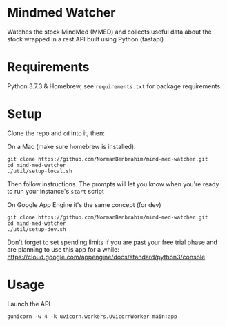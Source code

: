 # Mindmed Watcher

Watches the stock MindMed (MMED) and collects useful data about the stock wrapped in a rest API built using Python (fastapi)

# Requirements

Python 3.7.3 & Homebrew, see `requirements.txt` for package requirements

# Setup

Clone the repo and `cd` into it, then:

On a Mac (make sure homebrew is installed):

```
git clone https://github.com/NormanBenbrahim/mind-med-watcher.git
cd mind-med-watcher
./util/setup-local.sh
```
Then follow instructions. The prompts will let you know when you're ready to run your instance's `start` script

On Google App Engine it's the same concept (for dev)
```
git clone https://github.com/NormanBenbrahim/mind-med-watcher.git
cd mind-med-watcher
./util/setup-dev.sh
```

Don't forget to set spending limits if you are past your free trial phase and are planning to use this app for a while: https://cloud.google.com/appengine/docs/standard/python3/console

# Usage 

Launch the API

```
gunicorn -w 4 -k uvicorn.workers.UvicornWorker main:app
```